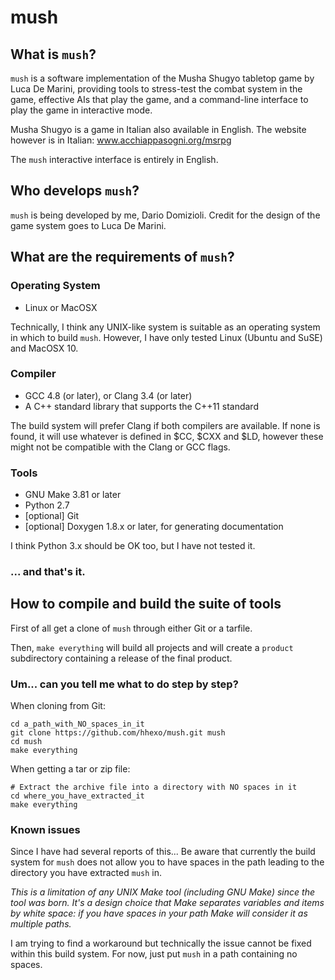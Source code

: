 # mush

## What is `mush`?

`mush` is a software implementation of the Musha Shugyo tabletop game by Luca De
Marini, providing tools to stress-test the combat system in the game, effective
AIs that play the game, and a command-line interface to play the game in
interactive mode.

Musha Shugyo is a game in Italian also available in English. The website however
is in Italian: www.acchiappasogni.org/msrpg

The `mush` interactive interface is entirely in English.

## Who develops `mush`?

`mush` is being developed by me, Dario Domizioli. Credit for the design of the
game system goes to Luca De Marini.

## What are the requirements of `mush`?

### Operating System

* Linux or MacOSX

Technically, I think any UNIX-like system is suitable as an operating system in
which to build `mush`. However, I have only tested Linux (Ubuntu and SuSE) and
MacOSX 10.

### Compiler

* GCC 4.8 (or later), or Clang 3.4 (or later)
* A C++ standard library that supports the C++11 standard

The build system will prefer Clang if both compilers are available. If none is
found, it will use whatever is defined in $CC, $CXX and $LD, however these might
not be compatible with the Clang or GCC flags.

### Tools

* GNU Make 3.81 or later
* Python 2.7
* [optional] Git
* [optional] Doxygen 1.8.x or later, for generating documentation

I think Python 3.x should be OK too, but I have not tested it.

### ... and that's it.

## How to compile and build the suite of tools

First of all get a clone of `mush` through either Git or a tarfile.

Then, `make everything` will build all projects and will create a `product`
subdirectory containing a release of the final product.

### Um... can you tell me what to do step by step?

When cloning from Git:

    cd a_path_with_NO_spaces_in_it
    git clone https://github.com/hhexo/mush.git mush
    cd mush
    make everything

When getting a tar or zip file:

    # Extract the archive file into a directory with NO spaces in it
    cd where_you_have_extracted_it
    make everything

### Known issues

Since I have had several reports of this... Be aware that currently the build
system for `mush` does not allow you to have spaces in the path leading to the
directory you have extracted `mush` in.

_This is a limitation of any UNIX Make tool (including GNU Make) since the tool
was born. It's a design choice that Make separates variables and items by white
space: if you have spaces in your path Make will consider it as multiple paths._

I am trying to find a workaround but technically the issue cannot be fixed
within this build system. For now, just put `mush` in a path containing no
spaces.
